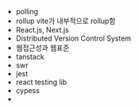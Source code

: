 
- polling
- rollup vite가 내부적으로 rollup함
- React.js, Next.js
- Distributed Version Control System
- 웹접근성과 웹표준
- tanstack
- swr
- jest
- react testing lib
- cypess
- 
